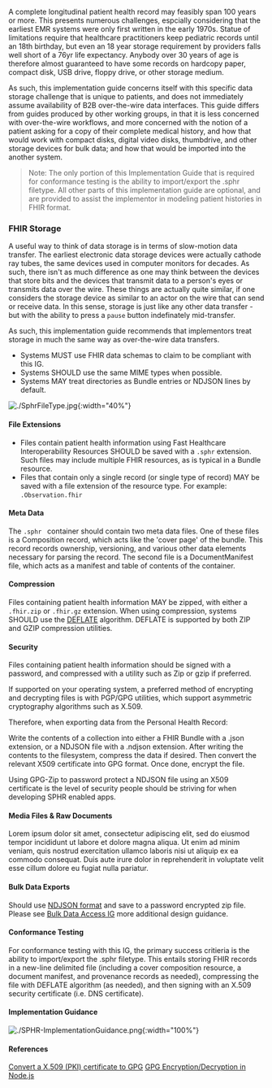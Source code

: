 A complete longitudinal patient health record may feasibly span 100 years or more.  This presents numerous challenges, espcially considering that the earliest EMR systems were only first written in the early 1970s.  Statue of limitations require that healthcare practitioners keep pediatric records until an 18th birthday, but even an 18 year storage requirement by providers falls well short of a 76yr life expectancy.  Anybody over 30 years of age is therefore almost guaranteed to have some records on hardcopy paper, compact disk, USB drive, floppy drive, or other storage medium.  

As such, this implementation guide concerns itself with this specific data storage challenge that is unique to patients, and does not immediately assume availability of B2B over-the-wire data interfaces.  This guide differs from guides produced by other working groups, in that it is less concerned with over-the-wire workflows, and more concerned with the notion of a patient asking for a copy of their complete medical history, and how that would work with compact disks, digital video disks, thumbdrive, and other storage devices for bulk data; and how that would be imported into the another system.  

> Note: The only portion of this Implementation Guide that is required for conformance testing is the ability to import/export the .sphr filetype.  All other parts of this implementation guide are optional, and are provided to assist the implementor in modeling patient histories in FHIR format. 

### FHIR Storage 

A useful way to think of data storage is in terms of slow-motion data transfer.  The earliest electronic data storage devices were actually cathode ray tubes, the same devices used in computer monitors for decades.  As such, there isn't as much difference as one may think between the devices that store bits and the devices that transmit data to a person's eyes or transmits data over the wire.  These things are actually quite similar, if one considers the storage device as similar to an actor on the wire that can send or receive data.  In this sense, storage is just like any other data transfer - but with the ability to press a `pause` button indefinately mid-transfer.  

As such, this implementation guide recommends that implementors treat storage in much the same way as over-the-wire data transfers.  

- Systems MUST use FHIR data schemas to claim to be compliant with this IG.  
- Systems SHOULD use the same MIME types when possible.
- Systems MAY treat directories as Bundle entries or NDJSON lines by default.

![./SphrFileType.jpg](./SphrFileType.jpg){:width="40%"}  

#### File Extensions

- Files contain patient health information using Fast Healthcare Interoperability Resources SHOULD be saved with a `.sphr` extension.  Such files may include multiple FHIR resources, as is typical in a Bundle resource.
- Files that contain only a single record (or single type of record) MAY be saved with a file extension of the resource type.  For example:  `.Observation.fhir` 

#### Meta Data

The `.sphr ` container should contain two meta data files.  One of these files is a Composition record, which acts like the 'cover page' of the bundle.  This record records ownership, versioning, and various other data elements necessary for parsing the record.  The second file is a DocumentManifest file, which acts as a manifest and table of contents of the container.


#### Compression  

Files containing patient health information MAY be zipped, with either a `.fhir.zip` or `.fhir.gz` extension. When using compression, systems SHOULD use the [DEFLATE](https://en.wikipedia.org/wiki/Deflate) algorithm.  DEFLATE is supported by both ZIP and GZIP compression utilities.  

#### Security  

Files containing patient health information should be signed with a password, and compressed with a utility such as Zip or gzip if preferred.  

If supported on your operating system, a preferred method of encrypting and decrypting files is with PGP/GPG utilities, which support asymmetric cryptography algorithms such as X.509.  

Therefore, when exporting data from the Personal Health Record:

Write the contents of a collection into either a FHIR Bundle with a .json extension, or a NDJSON file with a .ndjson extension.  After writing the contents to the filesystem, compress the data if desired.  Then convert the relevant X509 certificate into GPG format.  Once done, encrypt the file.

Using GPG-Zip to password protect a NDJSON file using an X509 certificate is the level of security people should be striving for when developing SPHR enabled apps.  

#### Media Files & Raw Documents

Lorem ipsum dolor sit amet, consectetur adipiscing elit, sed do eiusmod tempor incididunt ut labore et dolore magna aliqua. Ut enim ad minim veniam, quis nostrud exercitation ullamco laboris nisi ut aliquip ex ea commodo consequat. Duis aute irure dolor in reprehenderit in voluptate velit esse cillum dolore eu fugiat nulla pariatur.

#### Bulk Data Exports

Should use [NDJSON format](http://ndjson.org/) and save to a password encrypted zip file.  Please see [Bulk Data Access IG](https://hl7.org/fhir/uv/bulkdata/) more additional design guidance.

#### Conformance Testing

For conformance testing with this IG, the primary success critieria is the ability to import/export the .sphr filetype. This entails storing FHIR records in a new-line delimited file (including a cover composition resource, a document manifest, and provenance records as needed), compressing the file with DEFLATE algorithm (as needed), and then signing with an X.509 security certificate (i.e. DNS certificate). 

#### Implementation Guidance  

![./SPHR-ImplementationGuidance.png](./SPHR-ImplementationGuidance.png){:width="100%"}  

#### References  

[Convert a X.509 (PKI) certificate to GPG](https://www.pengdows.com/2020/06/27/convert-a-x-509-pki-certificate-to-gpg/)
[GPG Encryption/Decryption in Node.js](https://www.npmjs.com/package/gpg)






